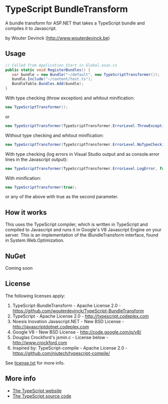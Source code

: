 TypeScript BundleTransform
==========================

A bundle transform for ASP.NET that takes a TypeScript bundle and compiles it to Javascript.

by Wouter Devinck (http://www.wouterdevinck.be)

Usage
-----
```C#
// Called from Application_Start in Global.asax.cs
public static void RegisterBundles() {
   var bundle = new Bundle("~/default", new TypeScriptTransformer());
   bundle.Include("~/content/test.ts");
   BundleTable.Bundles.Add(bundle);
}
```

With type checking (throw exception) and whitout minification:
```C#
new TypeScriptTransformer();
```
or
```C#
new TypeScriptTransformer(TypeScriptTransformer.ErrorLevel.ThrowException, false)
```

Without type checking and whitout minification:
```C#
new TypeScriptTransformer(TypeScriptTransformer.ErrorLevel.NoTypeChecking, false);
```

With type checking (log errors in Visual Studio output and as console.error lines in the Javascript output):
```C#
new TypeScriptTransformer(TypeScriptTransformer.ErrorLevel.LogError, false);
```

With minification:
```C#
new TypeScriptTransformer(true);
```
or any of the above with true as the second parameter.

How it works
------------
This uses the TypeScript compiler, which is written in TypeScript and compiled to Javascript and runs it in Google's V8 Javascript Engine on your server.
This is an implementation of the IBundleTransform interface, found in System.Web.Optimization.

NuGet
-----
Coming soon

License
-------
The following licenses apply:

1. TypeScript-BundleTransform        - Apache License 2.0   - https://github.com/wouterdevinck/TypeScript-BundleTransform
2. TypeScript                        - Apache License 2.0   - http://typescript.codeplex.com
3. Noesis Inovation Javascript.NET   - New BSD License      - http://javascriptdotnet.codeplex.com
4. Google V8                         - New BSD License      - http://code.google.com/p/v8/
5. Douglas Crockford's jsmin.c       - License below        - http://www.crockford.com
6. Inspired by: TypeScript-compile   - Apache License 2.0   - https://github.com/niutech/typescript-compile/

See [license.txt](https://github.com/wouterdevinck/TypeScript-BundleTransform/blob/master/license.txt) for more info.

More info
---------
* [The TypeScript website](http://www.typescriptlang.org/)
* [The TypeScript source code](http://typescript.codeplex.com/)